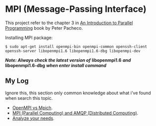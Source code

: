 # MPI (Message-Passing Interface)

This project refer to the chapter 3 in [An Introduction to Parallel Programming](https://www.elsevier.com/books/an-introduction-to-parallel-programming/pacheco/978-0-12-374260-5) book by Peter Pacheco.

Installing MPI package:

    $ sudo apt-get install openmpi-bin openmpi-common openssh-client openssh-server libopenmpi1.6 libopenmpi1.6-dbg libopenmpi-dev

***Note: Always check the latest version of*** **libopenmpi1.6** ***and*** **libopenmpi1.6-dbg** ***when enter install command***


## My Log

Ignore this, this section only common knowledge about what i've found when search this topic.

+ [OpenMPI vs Mpich](http://stackoverflow.com/questions/2427399/mpich-vs-openmpi).
+ [MPI (Parallel Computing) and AMQP (Distributed Computing)](http://stackoverflow.com/questions/3842300/can-message-oriented-middleware-be-used-instead-of-mpi-to-coordinate-distributed).
+ [Analyze your needs](http://stackoverflow.com/questions/6756630/python-openmpi-vs-rabbitmq).
